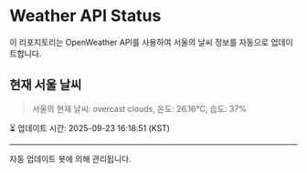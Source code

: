 
# Weather API Status

이 리포지토리는 OpenWeather API를 사용하여 서울의 날씨 정보를 자동으로 업데이트합니다.

## 현재 서울 날씨
> 서울의 현재 날씨: overcast clouds, 온도: 26.16°C, 습도: 37%

⏳ 업데이트 시간: 2025-09-23 16:18:51 (KST)

---
자동 업데이트 봇에 의해 관리됩니다.
